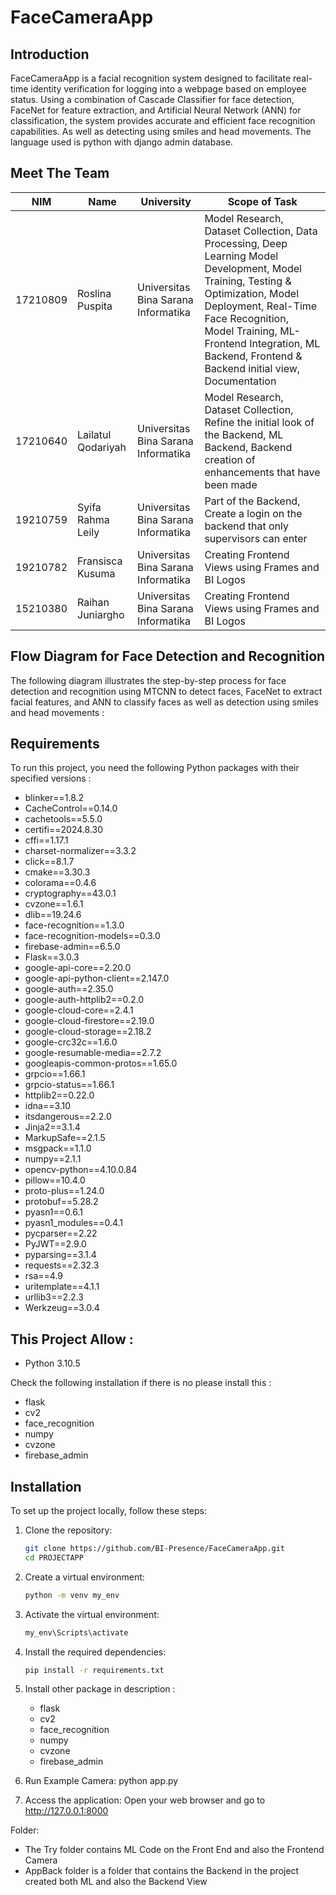 # FaceCameraApp
## Introduction
FaceCameraApp is a facial recognition system designed to facilitate real-time identity verification for logging into a webpage based on employee status. Using a combination of Cascade Classifier for face detection, FaceNet for feature extraction, and Artificial Neural Network (ANN) for classification, the system provides accurate and efficient face recognition capabilities. As well as detecting using smiles and head movements. The language used is python with django admin database.
## Meet The Team
| NIM      | Name                         | University                             | Scope of Task                                                                                                                                                                                                                              |
| ---------| --------------------------   | ---------------------------------------| ------------------------------------------------------------------------------------------------------------------------------------------------------------------------------------------------------------------------------------------ |
| 17210809 | Roslina Puspita              | Universitas Bina Sarana Informatika    | Model Research, Dataset Collection, Data Processing, Deep Learning Model Development, Model Training, Testing & Optimization, Model Deployment, Real-Time Face Recognition, Model Training, ML-Frontend Integration, ML Backend, Frontend & Backend initial view, Documentation |
| 17210640 | Lailatul Qodariyah           | Universitas Bina Sarana Informatika    | Model Research, Dataset Collection, Refine the initial look of the Backend, ML Backend, Backend creation of enhancements that have been made |
| 19210759 | Syifa Rahma Leily            | Universitas Bina Sarana Informatika    | Part of the Backend, Create a login on the backend that only supervisors can enter | |
| 19210782 | Fransisca Kusuma             | Universitas Bina Sarana Informatika    | Creating Frontend Views using Frames and BI Logos |
| 15210380 | Raihan Juniargho             | Universitas Bina Sarana Informatika    | Creating Frontend Views using Frames and BI Logos |

## Flow Diagram for Face Detection and Recognition
The following diagram illustrates the step-by-step process for face detection and recognition using MTCNN to detect faces, FaceNet to extract facial features, and ANN to classify faces as well as detection using smiles and head movements :


## Requirements
To run this project, you need the following Python packages with their specified versions :
- blinker==1.8.2
- CacheControl==0.14.0
- cachetools==5.5.0
- certifi==2024.8.30
- cffi==1.17.1
- charset-normalizer==3.3.2
- click==8.1.7
- cmake==3.30.3
- colorama==0.4.6
- cryptography==43.0.1
- cvzone==1.6.1
- dlib==19.24.6
- face-recognition==1.3.0
- face-recognition-models==0.3.0
- firebase-admin==6.5.0
- Flask==3.0.3
- google-api-core==2.20.0
- google-api-python-client==2.147.0
- google-auth==2.35.0
-  google-auth-httplib2==0.2.0
- google-cloud-core==2.4.1
- google-cloud-firestore==2.19.0
- google-cloud-storage==2.18.2
- google-crc32c==1.6.0
- google-resumable-media==2.7.2
- googleapis-common-protos==1.65.0
- grpcio==1.66.1
- grpcio-status==1.66.1
- httplib2==0.22.0
- idna==3.10
- itsdangerous==2.2.0
- Jinja2==3.1.4
- MarkupSafe==2.1.5
- msgpack==1.1.0
- numpy==2.1.1
- opencv-python==4.10.0.84
- pillow==10.4.0
- proto-plus==1.24.0
- protobuf==5.28.2
- pyasn1==0.6.1
- pyasn1_modules==0.4.1
- pycparser==2.22
- PyJWT==2.9.0
- pyparsing==3.1.4
- requests==2.32.3
- rsa==4.9
- uritemplate==4.1.1
- urllib3==2.2.3
- Werkzeug==3.0.4

## This Project Allow :
- Python 3.10.5

Check the following installation if there is no please install this :
- flask 
- cv2
- face_recognition
- numpy
- cvzone
- firebase_admin

## Installation
To set up the project locally, follow these steps:

1. Clone the repository:
   ```bash
   git clone https://github.com/BI-Presence/FaceCameraApp.git
   cd PROJECTAPP
    ```
   
2. Create a virtual environment:
   ```bash
   python -m venv my_env
   ```

3. Activate the virtual environment:
   ```bash
   my_env\Scripts\activate
    ```

4. Install the required dependencies:
   ```bash
   pip install -r requirements.txt
   ```

5. Install other package in description :
    - flask
   - cv2
   - face_recognition
   - numpy
   - cvzone
   - firebase_admin

6. Run Example Camera:
   python app.py

7. Access the application:
   Open your web browser and go to http://127.0.0.1:8000


Folder:
- The Try folder contains ML Code on the Front End and also the Frontend Camera
- AppBack folder is a folder that contains the Backend in the project created both ML and also the Backend View

